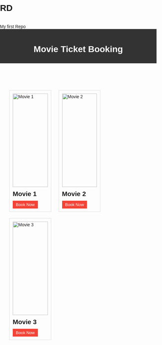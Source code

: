 # RD
<br>
My first Repo
<!DOCTYPE html>
<html lang="en">

<head>
    <meta charset="UTF-8">
    <meta name="viewport" content="width=device-width, initial-scale=1.0">
    <title>Movie Ticket Booking</title>
    <style>
        body {
          font-family: Arial, sans-serif;
          margin: 0;
          padding: 0;
        }
        header {
          background-color: #333;
          color: white;
          text-align: center;
          padding: 10px;
        }
        .container {
          max-width: 1200px;
          margin: 0 auto;
          padding: 20px;
        }
        .movie-card {
          border: 1px solid #ddd;
          padding: 10px;
          margin: 10px;
          display: inline-block;
          width: calc(33.33% - 20px);
          box-sizing: border-box;
          vertical-align: top;
        }
        .movie-image {
          width: 100%;
          max-height: 300px;
          object-fit: cover;
        }
        .movie-title {
          margin: 10px 0;
          font-weight: bold;
        }
        .booking-button {
          background-color: #f44336;
          color: white;
          border: none;
          padding: 5px 10px;
          cursor: pointer;
        }
    </style>
</head>

<body>
    <header>
        <h1>Movie Ticket Booking</h1>
    </header>
    <div class="container">
        <div class="movie-card">
            <img class="movie-image" src="movie1.jpg" alt="Movie 1">
            <h2 class="movie-title">Movie 1</h2>
            <button class="booking-button">Book Now</button>
        </div>
        <div class="movie-card">
            <img class="movie-image" src="movie2.jpg" alt="Movie 2">
            <h2 class="movie-title">Movie 2</h2>
            <button class="booking-button">Book Now</button>
        </div>
        <div class="movie-card">
            <img class="movie-image" src="movie3.jpg" alt="Movie 3">
            <h2 class="movie-title">Movie 3</h2>
            <button class="booking-button">Book Now</button>
        </div>
    </div>
</body>

</html>
